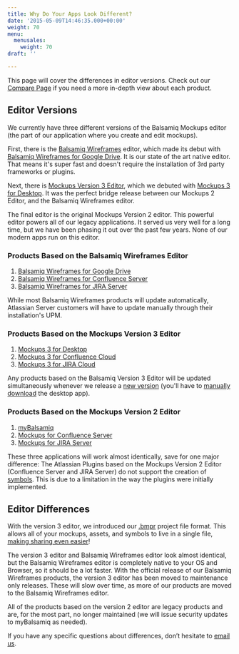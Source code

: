 ```yaml
---
title: Why Do Your Apps Look Different?
date: '2015-05-09T14:46:35.000+00:00'
weight: 70
menu:
  menusales:
    weight: 70
draft: ''

---
```


This page will cover the differences in editor versions. Check out our [Compare Page](https://balsamiq.com/products/compare/) if you need a more in-depth view about each product.

## Editor Versions

We currently have three different versions of the Balsamiq Mockups editor (the part of our application where you create and edit mockups).

First, there is the [Balsamiq Wireframes](https://docs.balsamiq.com/cloud/intro/) editor, which made its debut with [Balsamiq Wireframes for Google Drive](https://chrome.google.com/webstore/detail/balsamiq-wireframes-free/imbfadckkgblfbkinjejdeobpfbcopgb). It is our state of the art native editor. That means it's super fast and doesn't require the installation of 3rd party frameworks or plugins.

Next, there is [Mockups Version 3 Editor](https://docs.balsamiq.com/desktop/intro/), which we debuted with [Mockups 3 for Desktop](https://docs.balsamiq.com/desktop/). It was the perfect bridge release between our Mockups 2 Editor, and the Balsamiq Wireframes editor.

The final editor is the original Mockups Version 2 editor. This powerful editor powers all of our legacy applications. It served us very well for a long time, but we have been phasing it out over the past few years. None of our modern apps run on this editor.

### Products Based on the Balsamiq Wireframes Editor

1. [Balsamiq Wireframes for Google Drive](https://docs.balsamiq.com/google-drive/wireframes)
2. [Balsamiq Wireframes for Confluence Server](https://docs.balsamiq.com/confluence/server/wireframes)
3. [Balsamiq Wireframes for JIRA Server](https://docs.balsamiq.com/jira/server/wireframes)

While most Balsamiq Wireframes products will update automatically, Atlassian Server customers will have to update manually through their installation's UPM.

### Products Based on the Mockups Version 3 Editor

1. [Mockups 3 for Desktop](https://docs.balsamiq.com/desktop/)
2. [Mockups 3 for Confluence Cloud](https://docs.balsamiq.com/confluence/#mockups-3-for-confluence-cloud)
3. [Mockups 3 for JIRA Cloud](https://docs.balsamiq.com/jira/#mockups-3-for-jira-cloud)

Any products based on the Balsamiq Version 3 Editor will be updated simultaneously whenever we release a [new version](https://blog.balsamiq.com/category/release-notes/) (you'll have to [manually download](https://balsamiq.com/download) the desktop app).

### Products Based on the Mockups Version 2 Editor

1. [myBalsamiq](https://docs.balsamiq.com/mybalsamiq/)
2. [Mockups for Confluence Server](https://docs.balsamiq.com/confluence/#mockups-2-for-confluence-server)
3. [Mockups for JIRA Server](https://docs.balsamiq.com/jira/#mockups-2-for-jira-server)

These three applications will work almost identically, save for one major difference: The Atlassian Plugins based on the Mockups Version 2 Editor (Confluence Server and JIRA Server) do not support the creation of [symbols](https://docs.balsamiq.com/mybalsamiq/symbols/). This is due to a limitation in the way the plugins were initially implemented.

## Editor Differences

With the version 3 editor, we introduced our [.bmpr](https://support.balsamiq.com/resources/bmpr-format/) project file format. This allows all of your mockups, assets, and symbols to live in a single file, [making sharing even easier](https://support.balsamiq.com/desktop/sharing/)!

The version 3 editor and Balsamiq Wireframes editor look almost identical, but the Balsamiq Wireframes editor is completely native to your OS and Browser, so it should be a lot faster. With the official release of our Balsamiq Wireframes products, the version 3 editor has been moved to maintenance only releases. These will slow over time, as more of our products are moved to the Balsamiq Wireframes editor.

All of the products based on the version 2 editor are legacy products and are, for the most part, no longer maintained (we will issue security updates to myBalsamiq as needed).

If you have any specific questions about differences, don’t hesitate to [email us](mailto:support@balsamiq.com).
